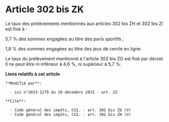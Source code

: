 # Article 302 bis ZK

Le taux des prélèvements mentionnés aux articles 302 bis ZH et 302 bis ZI est fixé à : 

5,7 % des sommes engagées au titre des paris sportifs ; 

1,8 % des sommes engagées au titre des jeux de cercle en ligne. 

Le taux du prélèvement mentionné à l'article 302 bis ZG est fixé par décret. Il ne peut être ni inférieur à 4,6 %, ni
supérieur à 5,7 %.

**Liens relatifs à cet article**

	**Modifié par**:

	  - Loi n°2013-1279 du 29 décembre 2013 - art. 22

	**Cite**:

	  - Code général des impôts, CGI. - art. 302 bis ZG (V)
	  - Code général des impôts, CGI. - art. 302 bis ZH (V)
